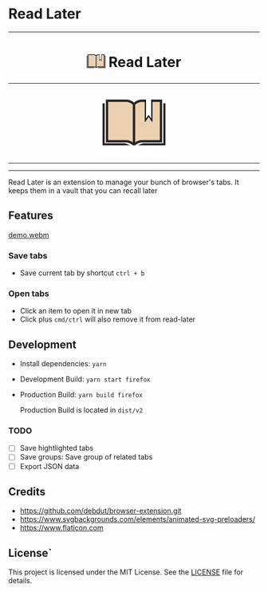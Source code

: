 # Read Later

***

<h1 align="center">
<sub>
<img src="https://raw.githubusercontent.com/longnghia/read-later/main/public/icon-128.png" height="38" width="38">
</sub>
Read Later
</h1>

***

<p align="center">
<a href="https://addons.mozilla.org/en-US/firefox/addon/read-it-later/"><img src="https://raw.githubusercontent.com/longnghia/read-later/main/public/icon-128.png" alt="Get Read Later for Firefox"></a>
</p>

***

------------
Read Later is an extension to manage your bunch of browser's tabs.
It keeps them in a vault that you can recall later

## Features

[demo.webm](https://github.com/user-attachments/assets/577d4ba1-2979-4b23-9cc9-8e0e521612ba)

### Save tabs

- Save current tab by shortcut `ctrl + b`

### Open tabs

- Click an item to open it in new tab
- Click plus `cmd/ctrl` will also remove it from read-later

## Development

- Install dependencies: `yarn`
- Development Build: `yarn start firefox`
- Production Build: `yarn build firefox`

  Production Build is located in `dist/v2`

### TODO

- [ ] Save hightlighted tabs
- [ ] Save groups: Save group of related tabs
- [ ] Export JSON data

## Credits

- <https://github.com/debdut/browser-extension.git>
- <https://www.svgbackgrounds.com/elements/animated-svg-preloaders/>
- <https://www.flaticon.com>


## License`

This project is licensed under the MIT License. See the [LICENSE](LICENSE) file for details.
